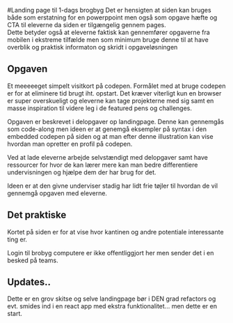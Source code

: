 #Landing page til 1-dags brogbyg
Det er hensigten at siden kan bruges både som erstatning for en powerppoint men også som opgave hæfte og CTA til eleverne da siden er tilgængelig gennem pages.  
Dette betyder også at eleverne faktisk kan gennemfører opgaverne fra mobilen i ekstreme tilfælde men som minimum bruge denne til at have overblik og praktisk informaton og skridt i opgaveløsningen

## Opgaven
Et meeeeeget simpelt visitkort på codepen. Formålet med at bruge codepen er for at eliminere tid brugt iht. opstart. Det kræver viterligt kun en browser er super overskueligt og eleverne kan tage projekterne med sig samt en masse inspiration til videre leg i de featured pens og challenges. 


Opgaven er beskrevet i delopgaver op landingpage. Denne kan gennemgås som code-along men ideen er at genemgå eksempler på syntax i den embedded codepen på siden og at man efter denne illustration kan vise hvordan man opretter en profil på codepen. 


Ved at lade eleverne arbejde selvstændigt med delopgaver samt have ressourcer for hvor de kan lærer mere kan man bedre differentiere undervisningen og hjælpe dem der har brug for det. 

Ideen er at den givne underviser stadig har lidt frie tøjler til hvordan de vil gennemgå opgaven med eleverne. 

## Det praktiske
Kortet på siden er for at vise hvor kantinen og andre potentiale interessante ting er. 

Login til brobyg computere er ikke offentliggjort her men sender det i en besked på teams.

## Updates..
Dette er en grov skitse og selve landingpage bør i DEN grad refactors og evt. smides ind i en react app med ekstra funktionalitet... men dette er en start. 

